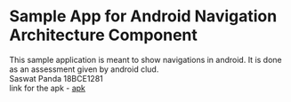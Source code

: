 # Sample App for Android Navigation Architecture Component

This sample application is meant to show navigations in android.
It is done as an assessment given by android clud.
<br>Saswat Panda 18BCE1281
<br>link for the apk - <a href="https://drive.google.com/file/d/11Jymvq8_MVG3UVH8eGyFir-dRlQQPTND/view?usp=sharing">apk</a>
